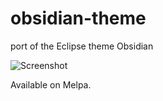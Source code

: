 obsidian-theme
==============

port of the Eclipse theme Obsidian

![Screenshot](https://github.com/mswift42/obsidian-theme/raw/master/Screenshot.png)

Available on Melpa.
